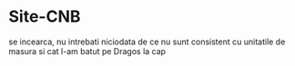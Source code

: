 # Site-CNB
se incearca, nu intrebati niciodata de ce nu sunt consistent cu unitatile de masura si cat l-am batut pe Dragos la cap
